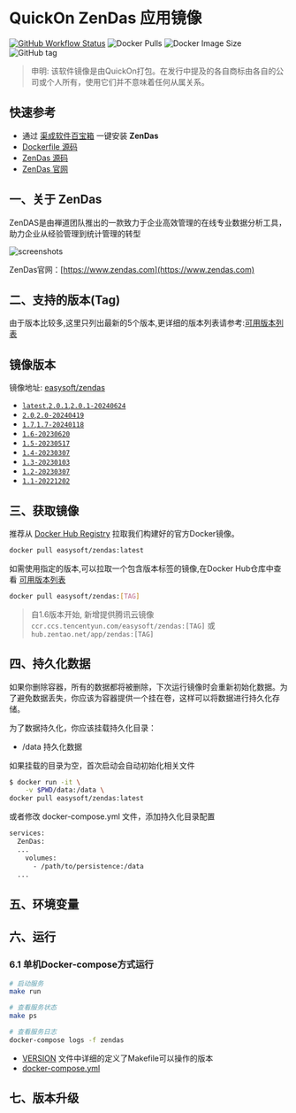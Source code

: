 <!-- 该文档是模板生成，手动修改的内容会被覆盖，详情参见：https://github.com/quicklyon/template-toolkit -->
# QuickOn ZenDas 应用镜像

[![GitHub Workflow Status](https://github.com/quicklyon/zendas-docker/actions/workflows/docker.yml/badge.svg)](https://github.com/quicklyon/zendas-docker/actions/workflows/docker.yml)
![Docker Pulls](https://img.shields.io/docker/pulls/easysoft/zendas?style=flat-square)
![Docker Image Size](https://img.shields.io/docker/image-size/easysoft/zendas?style=flat-square)
![GitHub tag](https://img.shields.io/github/v/tag/quicklyon/zendas-docker?style=flat-square)

> 申明: 该软件镜像是由QuickOn打包。在发行中提及的各自商标由各自的公司或个人所有，使用它们并不意味着任何从属关系。

## 快速参考

- 通过 [渠成软件百宝箱](https://www.qucheng.com/app-install/zendas-install-<number>.html) 一键安装 **ZenDas**
- [Dockerfile 源码](https://github.com/quicklyon/zendas-docker)
- [ZenDas 源码](https://github.com/quicklyon/zendas-docker)
- [ZenDas 官网](https://www.zendas.com)

## 一、关于 ZenDas

<!-- 这里写应用的【介绍信息】 -->

ZenDAS是由禅道团队推出的一款致力于企业高效管理的在线专业数据分析工具，助力企业从经验管理到统计管理的转型

![screenshots](https://img.qucheng.com/app/z/zendas-screenshot01.png)

ZenDas官网：[https://www.zendas.com](https://www.zendas.com)

<!-- 这里写应用的【附加信息】 -->

<!-- 示例

### 1.1 特性

- 批量执行: 主机命令在线批量执行
- 在线终端: 主机支持浏览器在线终端登录
- 文件管理: 主机文件在线上传下载
- 任务计划: 灵活的在线任务计划
- 发布部署: 支持自定义发布部署流程
- 配置中心: 支持 KV、文本、json 等格式的配置
- 监控中心: 支持站点、端口、进程、自定义等监控
- 报警中心: 支持短信、邮件、钉钉、微信等报警方式
- 优雅美观: 基于 Ant Design 的 UI 界面
- 开源免费: 前后端代码完全开源

-->

## 二、支持的版本(Tag)

由于版本比较多,这里只列出最新的5个版本,更详细的版本列表请参考:[可用版本列表](https://hub.docker.com/r/easysoft/zendas/tags/)

## 镜像版本

镜像地址: [easysoft/zendas](https://hub.docker.com/repository/docker/easysoft/zendas)

- [`latest`,`2.0.1`,`2.0.1-20240624`](https://www.zendas.com/dynamic/zendas2.0.1-79936.html)
- [`2.0`,`2.0-20240419`](https://www.zendas.com/dynamic/zendas2.0-79934.html)
- [`1.7`,`1.7-20240118`](https://www.zendas.com/dynamic/zendas1.7-79934.html)
- [`1.6-20230620`](https://www.zendas.com/dynamic/79933.html)
- [`1.5-20230517`](https://www.zendas.com/dynamic/zendas1.5-79932.html)
- [`1.4-20230307`](https://www.zendas.com/dynamic/zendas1.4-79931.html)
- [`1.3-20230103`](https://www.zendas.com/dynamic/zendas1.3-79929.html)
- [`1.2-20230307`](https://www.zendas.com/dynamic/zendas1.2-79928.html)
- [`1.1-20221202`](https://www.zendas.com/dynamic/zendas1.1-79927.html)

## 三、获取镜像

推荐从 [Docker Hub Registry](https://hub.docker.com/r/easysoft/zendas) 拉取我们构建好的官方Docker镜像。

```bash
docker pull easysoft/zendas:latest
```

如需使用指定的版本,可以拉取一个包含版本标签的镜像,在Docker Hub仓库中查看 [可用版本列表](https://hub.docker.com/r/easysoft/zendas/tags/)

```bash
docker pull easysoft/zendas:[TAG]
```

> 自1.6版本开始, 新增提供腾讯云镜像 `ccr.ccs.tencentyun.com/easysoft/zendas:[TAG]` 或 `hub.zentao.net/app/zendas:[TAG]`

## 四、持久化数据

如果你删除容器，所有的数据都将被删除，下次运行镜像时会重新初始化数据。为了避免数据丢失，你应该为容器提供一个挂在卷，这样可以将数据进行持久化存储。

为了数据持久化，你应该挂载持久化目录：

- /data 持久化数据

如果挂载的目录为空，首次启动会自动初始化相关文件

```bash
$ docker run -it \
    -v $PWD/data:/data \
docker pull easysoft/zendas:latest
```

或者修改 docker-compose.yml 文件，添加持久化目录配置

```bash
services:
  ZenDas:
  ...
    volumes:
      - /path/to/persistence:/data
  ...
```

## 五、环境变量

<!-- 这里写应用的【环境变量信息】 -->

<!-- 示例：

| 变量名           | 默认值        | 说明                             |
| ---------------- | ------------- | -------------------------------- |
| EASYSOFT_DEBUG   | false         | 是否打开调试信息，默认关闭       |
| MYSQL_HOST       | 127.0.0.1     | MySQL 主机地址                   |
| MYSQL_PORT       | 3306          | MySQL 端口                       |
| MYSQL_DB         | spug          | spug 数据库名称                 |
| MYSQL_USER       | root          | MySQL 用户名                      |
| MYSQL_PASSWORD   | pass4Spug     | MySQL 密码                        |
| REDIS_HOST       | 127.0.0.1     | Redis 服务地址 |
| REDIS_PORT       | 6379          | Redis 端口 |
| DEFAULT_ADMIN_USER| admin        | 默认管理员名称             |
| DEFAULT_ADMIN_PASSWORD | spug.dev | 默认管理员密码 |

-->

## 六、运行

### 6.1 单机Docker-compose方式运行

```bash
# 启动服务
make run

# 查看服务状态
make ps

# 查看服务日志
docker-compose logs -f zendas

```

<!-- 这里写应用的【make命令的备注信息】位于文档最后端 -->
<!-- 示例
**说明:**

- 启动成功后，打开浏览器输入 `http://<你的IP>:8080` 访问管理后台
- 默认用户名：`admin`，默认密码：`spug.dev`
-->
- [VERSION](https://github.com/quicklyon/zendas-docker/blob/master/VERSION) 文件中详细的定义了Makefile可以操作的版本
- [docker-compose.yml](https://github.com/quicklyon/zendas-docker/blob/master/docker-compose.yml)

## 七、版本升级

<!-- 这里是镜像的【版本升级】信息，通过命令维护，详情参考：https://github.com/quicklyon/template-toolkit -->
